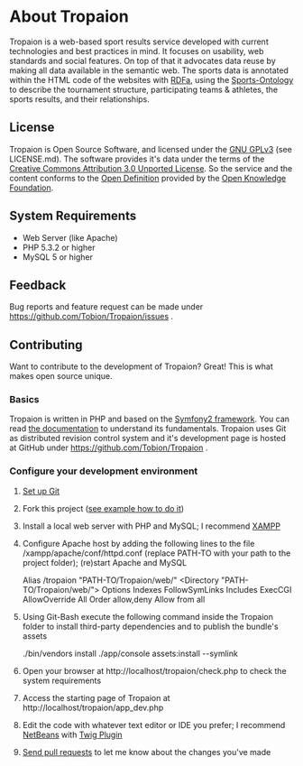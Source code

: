 About Tropaion
==============
Tropaion is a web-based sport results service developed with current technologies
and best practices in mind. It focuses on usability, web standards and social features.
On top of that it advocates data reuse by making all data available in the semantic web.
The sports data is annotated within the HTML code of the websites 
with [RDFa](http://en.wikipedia.org/wiki/RDFa), using 
the [Sports-Ontology](https://github.com/Tobion/Sports-Ontology) to describe the tournament structure, 
participating teams & athletes, the sports results, and their relationships.

License
-------
Tropaion is Open Source Software, and licensed under the [GNU GPLv3](http://www.gnu.org/licenses/gpl.html) 
(see LICENSE.md). The software provides it's data under the terms of the 
[Creative Commons Attribution 3.0 Unported License](http://creativecommons.org/licenses/by/3.0/).
So the service and the content conforms to the [Open Definition](http://opendefinition.org/) 
provided by the [Open Knowledge Foundation](http://okfn.org/).

System Requirements
-------------------
- Web Server (like Apache)
- PHP 5.3.2 or higher
- MySQL 5 or higher

Feedback
--------
Bug reports and feature request can be made under https://github.com/Tobion/Tropaion/issues .

Contributing
------------
Want to contribute to the development of Tropaion? Great! This is what makes open source
unique. 

### Basics
Tropaion is written in PHP and based on the [Symfony2 framework](http://symfony.com). 
You can read [the documentation](http://symfony.com/doc/current/) to understand its fundamentals. 
Tropaion uses Git as distributed revision control system and it's development page
is hosted at GitHub under https://github.com/Tobion/Tropaion .

### Configure your development environment
1. [Set up Git](http://help.github.com/set-up-git-redirect)
2. Fork this project ([see example how to do it](http://help.github.com/fork-a-repo/))
3. Install a local web server with PHP and MySQL; I recommend [XAMPP](http://www.apachefriends.org/)
4. Configure Apache host by adding the following lines to the file /xampp/apache/conf/httpd.conf
(replace PATH-TO with your path to the project folder); (re)start Apache and MySQL

    Alias /tropaion "PATH-TO/Tropaion/web/"
    <Directory "PATH-TO/Tropaion/web/">
        Options Indexes FollowSymLinks Includes ExecCGI
        AllowOverride All
        Order allow,deny
        Allow from all
    </Directory>

5. Using Git-Bash execute the following command inside the Tropaion folder to
install third-party dependencies and to publish the bundle's assets 

    ./bin/vendors install
    ./app/console assets:install --symlink

6. Open your browser at http://localhost/tropaion/check.php to check the system requirements
7. Access the starting page of Tropaion at http://localhost/tropaion/app_dev.php
8. Edit the code with whatever text editor or IDE you prefer; 
I recommend [NetBeans](http://netbeans.org) 
with [Twig Plugin](http://plugins.netbeans.org/plugin/37069/php-twig)
9. [Send pull requests](http://help.github.com/send-pull-requests/) to let me 
know about the changes you've made